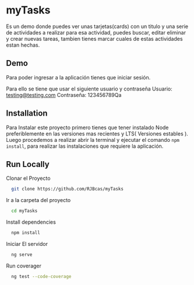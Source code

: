 # myTasks

Es un demo donde puedes ver unas tarjetas(cards) con un titulo y una serie de actividades
a realizar para esa actividad, puedes buscar, editar eliminar y crear nuevas tareas, tambien
tienes marcar cuales de estas actividades estan hechas.



## Demo

Para poder ingresar a la aplicación tienes que iniciar sesión. 

Para ello se tiene que usar el siguiente usuario y contraseña
Usuario: testing@testing.com
Contraseña: 123456789Qa


## Installation
Para Instalar este proyecto primero tienes que tener instalado Node preferiblemente
 en las versiones mas recientes y LTS( Versiones estables ).
 Luego procedemos a realizar abrir la terminal y ejecutar el comando ```npm install```, para
 realizar las instalaciones que requiere la aplicación.


## Run Locally

Clonar el Proyecto

```bash
  git clone https://github.com/RJBcas/myTasks
```

Ir a la carpeta del proyecto

```bash
  cd myTasks
```

Install dependencies

```bash
  npm install
```

Iniciar El servidor

```bash
  ng serve 
```

Run coverager

```bash
  ng test --code-coverage
```
